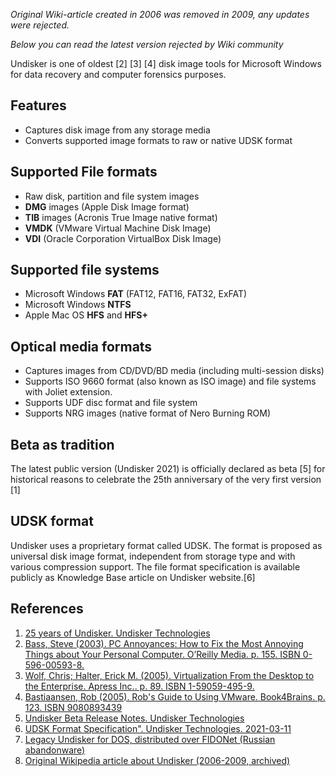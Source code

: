 *Original Wiki-article created in 2006 was removed in 2009, any updates were rejected.*

*Below you can read the latest version rejected by Wiki community*

Undisker is one of oldest [2] [3] [4] disk image tools for Microsoft Windows for data recovery and computer forensics purposes.

## Features
- Captures disk image from any storage media
- Converts supported image formats to raw or native UDSK format

## Supported File formats
- Raw disk, partition and file system images
- **DMG** images (Apple Disk Image format)
- **TIB** images (Acronis True Image native format)
- **VMDK** (VMware Virtual Machine Disk Image)
- **VDI** (Oracle Corporation VirtualBox Disk Image)

## Supported file systems
- Microsoft Windows **FAT** (FAT12, FAT16, FAT32, ExFAT)
- Microsoft Windows **NTFS**
- Apple Mac OS **HFS** and **HFS+**

## Optical media formats
- Captures images from CD/DVD/BD media (including multi-session disks)
- Supports ISO 9660 format (also known as ISO image) and file systems with Joliet extension.
- Supports UDF disc format and file system
- Supports NRG images (native format of Nero Burning ROM)

## Beta as tradition
The latest public version (Undisker 2021) is officially declared as beta [5] for historical reasons to celebrate the 25th anniversary of the very first version [1]

## UDSK format
Undisker uses a proprietary format called UDSK. The format is proposed as universal disk image format, independent from storage type and with various compression support. The file format specification is available publicly as Knowledge Base article on Undisker website.[6]

## References
1. [25 years of Undisker. Undisker Technologies](https://www.undisker.com/25-years-of-undisker/) 
2. [Bass, Steve (2003). PC Annoyances: How to Fix the Most Annoying Things about Your Personal Computer. O’Reilly Media. p. 155. ISBN 0-596-00593-8.](https://books.google.de/books?id=6f-9thpH_PcC&pg=PA155&dq=PC+Annoyances+undisker&hl=ru&sa=X&ved=2ahUKEwj0pKLkv6_vAhXM0qQKHRoLBfUQ6AEwAHoECAAQAg#v=onepage&q=PC%20Annoyances%20undisker&f=false)
3. [Wolf, Chris; Halter, Erick M. (2005). Virtualization From the Desktop to the Enterprise. Apress Inc.. p. 89. ISBN 1-59059-495-9.](https://link.springer.com/content/pdf/10.1007%2F978-1-4302-0027-7.pdf) 
4. [Bastiaansen, Rob (2005). Rob's Guide to Using VMware. Book4Brains. p. 123. ISBN 9080893439](https://books.google.de/books?id=PycbbbfIRdcC&pg=PA123&dq=undisker&hl=ru&sa=X&ved=2ahUKEwivxYTa7rHvAhUI-qQKHesdACoQ6AEwAXoECAIQAg#v=onepage&q=undisker&f=false) 
5. [Undisker Beta Release Notes. Undisker Technologies](https://www.undisker.com/beta)
6. [UDSK Format Specification". Undisker Technologies. 2021-03-11](https://www.undisker.com/articles/udsk-specification/)
7. [Legacy Undisker for DOS, distributed over FIDONet (Russian abandonware)](http://old-dos.ru/index.php?page=files&mode=files&do=show&id=4559)
8. [Original Wikipedia article about Undisker (2006-2009, archived)](https://web.archive.org/web/20080527094139/https://en.wikipedia.org/wiki/undisker)
